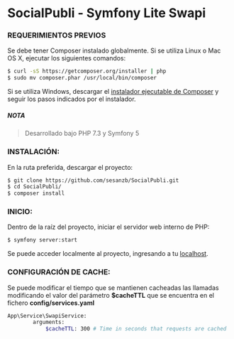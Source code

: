 # SocialPubli - Symfony Lite Swapi


### REQUERIMIENTOS PREVIOS

Se debe tener Composer instalado globalmente. 
Si se utiliza Linux o Mac OS X, ejecutar los siguientes comandos:

```bash
$ curl -sS https://getcomposer.org/installer | php
$ sudo mv composer.phar /usr/local/bin/composer
```

Si se utiliza Windows, descargar el [instalador ejecutable de
Composer](https://getcomposer.org/download) y seguir los pasos indicados por el
instalador.

##### NOTA ##### 
> Desarrollado bajo PHP 7.3 y Symfony 5

### INSTALACIÓN:

En la ruta preferida, descargar el proyecto:

```bash
$ git clone https://github.com/sesanzb/SocialPubli.git
$ cd SocialPubli/
$ composer install
```

### INICIO:

Dentro de la raíz del proyecto, iniciar el servidor web interno de PHP:

```bash
$ symfony server:start
```
Se puede acceder localmente al proyecto, ingresando a tu [localhost](http://localhost:8000).


### CONFIGURACIÓN DE CACHE:

Se puede modificar el tiempo que se mantienen cacheadas las llamadas modificando el valor del parámetro **$cacheTTL** que se encuentra en el fichero **config/services.yaml**

```bash
App\Service\SwapiService:
        arguments:
            $cacheTTL: 300 # Time in seconds that requests are cached
```

